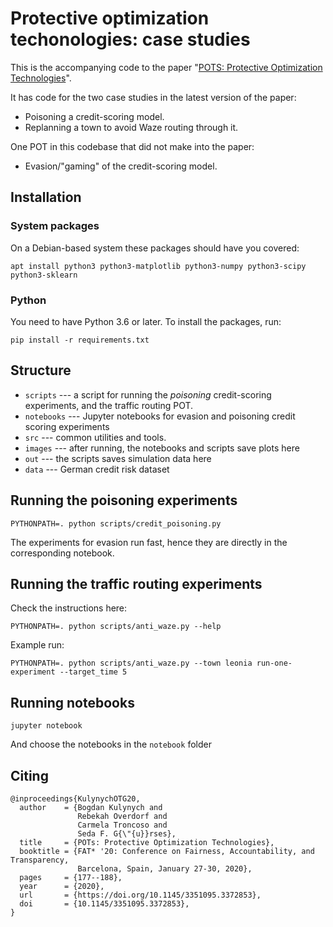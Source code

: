 # Protective optimization techonologies: case studies

This is the accompanying code to the paper "[POTS: Protective Optimization Technologies](https://arxiv.org/abs/1806.02711)".

It has code for the two case studies in the latest version of the paper:

* Poisoning a credit-scoring model.
* Replanning a town to avoid Waze routing through it.

One POT in this codebase that did not make into the paper:

* Evasion/"gaming" of the credit-scoring model.

## Installation

### System packages
On a Debian-based system these packages should have you covered:
```
apt install python3 python3-matplotlib python3-numpy python3-scipy python3-sklearn
```

### Python
You need to have Python 3.6 or later. To install the packages, run:
```
pip install -r requirements.txt
```

## Structure

* `scripts` --- a script for running the _poisoning_ credit-scoring experiments, and the traffic
    routing POT.
* `notebooks` --- Jupyter notebooks for evasion and poisoning credit scoring experiments
* `src` --- common utilities and tools.
* `images` --- after running, the notebooks and scripts save plots here
* `out` --- the scripts saves simulation data here
* `data` --- German credit risk dataset

## Running the poisoning experiments

```
PYTHONPATH=. python scripts/credit_poisoning.py
```

The experiments for evasion run fast, hence they are directly in the corresponding notebook.

## Running the traffic routing experiments

Check the instructions here:
```
PYTHONPATH=. python scripts/anti_waze.py --help
```

Example run:
```
PYTHONPATH=. python scripts/anti_waze.py --town leonia run-one-experiment --target_time 5
```

## Running notebooks

```
jupyter notebook
```
And choose the notebooks in the `notebook` folder

## Citing

```
@inproceedings{KulynychOTG20,
  author    = {Bogdan Kulynych and
               Rebekah Overdorf and
               Carmela Troncoso and
               Seda F. G{\"{u}}rses},
  title     = {POTs: Protective Optimization Technologies},
  booktitle = {FAT* '20: Conference on Fairness, Accountability, and Transparency,
               Barcelona, Spain, January 27-30, 2020},
  pages     = {177--188},
  year      = {2020},
  url       = {https://doi.org/10.1145/3351095.3372853},
  doi       = {10.1145/3351095.3372853},
}
```
